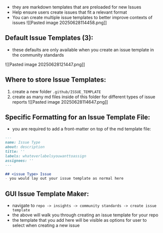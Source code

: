 
- they are markdown templates that are preloaded for new Issues
- Help ensure users create issues that fit a relevant format
- You can create multiple issue templates to better improve contexts of issues
![[Pasted image 20250628114458.png]]

## Default Issue Templates (3):
- these defaults are only available when you create an issue template in the community standards

![[Pasted image 20250628121447.png]]

## Where to store Issue Templates:
1. create a new folder `.github/ISSUE_TEMPLATE`
2. create as many md files inside of this folder for different types of issue reports
   ![[Pasted image 20250628114647.png]]
## Specific Formatting for an Issue Template File:
- you are required to add a front-matter on top of the md template file:
```md
---
name: Issue Type
about: description
title: ''
labels: whateverlabelsyouwanttoassign
assignees: ''
---

## <issue Type> Issue
- you would lay out your issue template as normal here
```

## GUI Issue Template Maker:
- navigate to `repo -> insights -> community standards -> create issue template`
- the above will walk you through creating an issue template for your repo
-  the template that you add here will be visible as options for user to select when creating a new issue